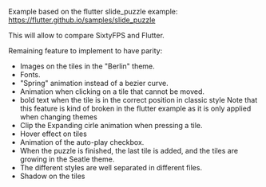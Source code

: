 
Example based on the flutter slide_puzzle example:
https://flutter.github.io/samples/slide_puzzle

This will allow to compare SixtyFPS and Flutter.

Remaining feature to implement to have parity:
 * Images on the tiles in the "Berlin" theme.
 * Fonts.
 * "Spring" animation instead of a bezier curve.
 * Animation when clicking on a tile that cannot be moved.
 * bold text when the tile is in the correct position in classic style
   Note that this feature is kind of broken in the flutter example as it is only applied
   when changing themes
 * Clip the Expanding cirle animation when pressing a tile.
 * Hover effect on tiles
 * Animation of the auto-play checkbox.
 * When the puzzle is finished, the last tile is added, and the tiles are growing in the Seatle theme.
 * The different styles are well separated in different files.
 * Shadow on the tiles

